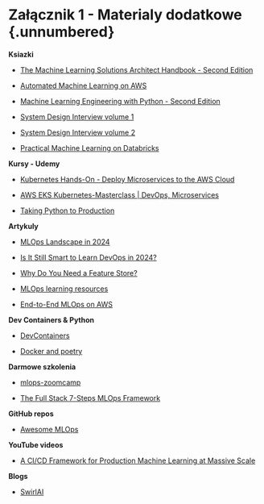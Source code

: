# Załącznik 1 - Materialy dodatkowe {.unnumbered}

**Ksiazki**

- [The Machine Learning Solutions Architect Handbook - Second Edition](https://learning.oreilly.com/library/view/the-machine-learning/9781805122500/)

- [Automated Machine Learning on AWS](https://learning.oreilly.com/library/view/automated-machine-learning/9781801811828/)

- [Machine Learning Engineering with Python - Second Edition](https://learning.oreilly.com/library/view/machine-learning-engineering/9781837631964/)

- [System Design Interview volume 1](https://www.amazon.com/System-Design-Interview-Insiders-Guide/dp/1736049119/ref=sr_1_1_sspa?crid=U6JWPRLJIGFU&keywords=system+architecture&qid=1706647690&sprefix=system+architecture%2Caps%2C257&sr=8-1-spons&sp_csd=d2lkZ2V0TmFtZT1zcF9hdGY&psc=1)


- [System Design Interview volume 2](https://www.amazon.com/System-Design-Interview-insiders-Second/dp/B08CMF2CQF/ref=sr_1_3_sspa?crid=U6JWPRLJIGFU&keywords=system+architecture&qid=1706647690&sprefix=system+architecture%2Caps%2C257&sr=8-3-spons&sp_csd=d2lkZ2V0TmFtZT1zcF9hdGY&psc=1)


- [Practical Machine Learning on Databricks](https://www.amazon.com/Practical-Data-Science-Databricks-end/dp/1801812039/ref=sr_1_4_sspa?crid=MSOC2CUH5BJI&keywords=MLOps&qid=1706690268&sprefix=mlops%2Caps%2C204&sr=8-4-spons&sp_csd=d2lkZ2V0TmFtZT1zcF9hdGY&psc=1)

**Kursy - Udemy**

- [Kubernetes Hands-On - Deploy Microservices to the AWS Cloud](https://www.udemy.com/course/kubernetes-microservices/)

- [AWS EKS Kubernetes-Masterclass | DevOps, Microservices]( https://www.udemy.com/course/aws-eks-kubernetes-masterclass-devops-microservices/)

- [Taking Python to Production](https://www.udemy.com/course/setting-up-the-linux-terminal-for-software-development/)

**Artykuly**

- [MLOps Landscape in 2024](https://neptune.ai/blog/mlops-tools-platforms-landscape)

- [Is It Still Smart to Learn DevOps in 2024?](https://medium.com/cloud-guide/is-it-still-smart-to-learn-devops-in-2024-2b5786c0ce64)

- [Why Do You Need a Feature Store?](https://medium.com/data-for-ai/why-do-you-need-a-feature-store-d902337cd1f7)


- [MLOps learning resources](https://medium.com/marvelous-mlops/mlops-learning-resources-40391504656c)

- [End-to-End MLOps on AWS](https://medium.com/@datalab_70093/end-to-end-mlops-on-aws-part3-3-time-series-forecasting-components-deep-dive-49080b3be79f)

**Dev Containers & Python**

- [DevContainers](https://code.visualstudio.com/docs/devcontainers/create-dev-container#_add-configuration-files-to-a-repository)

- [Docker and poetry](https://medium.com/@albertazzir/blazing-fast-python-docker-builds-with-poetry-a78a66f5aed0)

**Darmowe szkolenia**

- [mlops-zoomcamp](https://github.com/DataTalksClub/mlops-zoomcamp/tree/main)

- [The Full Stack 7-Steps MLOps Framework](https://www.pauliusztin.me/courses/the-full-stack-7-steps-mlops-framework)

**GitHub repos**

- [Awesome MLOps](https://github.com/visenger/awesome-mlops)

**YouTube videos**

- [A CI/CD Framework for Production Machine Learning at Massive Scale](https://www.youtube.com/watch?v=68_Phxwaj-k&ab_channel=AlejandroSaucedo)

**Blogs**

- [SwirlAI](https://www.newsletter.swirlai.com/p/swirlai-table-of-contents)
